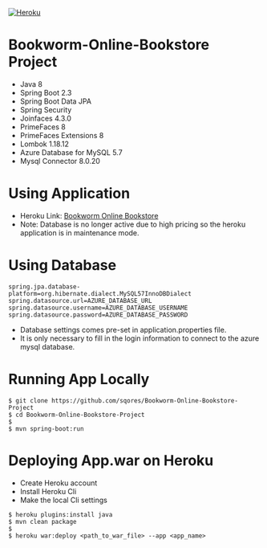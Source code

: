[![Heroku](https://heroku-badge.herokuapp.com/?app=bookworm-online-bookstore)](http://bookworm-online-bookstore.herokuapp.com)


# Bookworm-Online-Bookstore Project

- Java 8
- Spring Boot 2.3
- Spring Boot Data JPA
- Spring Security
- Joinfaces 4.3.0
- PrimeFaces 8
- PrimeFaces Extensions 8
- Lombok 1.18.12
- Azure Database for MySQL 5.7
- Mysql Connector 8.0.20

# Using Application
- Heroku Link: [Bookworm Online Bookstore](http://bookworm-online-bookstore.herokuapp.com)
- Note: Database is no longer active due to high pricing so the heroku application is in maintenance mode.

# Using Database
```
spring.jpa.database-platform=org.hibernate.dialect.MySQL57InnoDBDialect
spring.datasource.url=AZURE_DATABASE_URL
spring.datasource.username=AZURE_DATABASE_USERNAME
spring.datasource.password=AZURE_DATABASE_PASSWORD
```
- Database settings comes pre-set in application.properties file.
- It is only necessary to fill in the login information to connect to the azure mysql database.

# Running App Locally
```
$ git clone https://github.com/sqores/Bookworm-Online-Bookstore-Project
$ cd Bookworm-Online-Bookstore-Project
$
$ mvn spring-boot:run
```

# Deploying App.war on Heroku

- Create Heroku account
- Install Heroku Cli
- Make the local Cli settings

```
$ heroku plugins:install java
$ mvn clean package
$
$ heroku war:deploy <path_to_war_file> --app <app_name>
```


